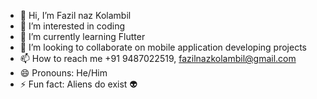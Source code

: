 - 👋 Hi, I’m Fazil naz Kolambil
- 👀 I’m interested in coding
- 🌱 I’m currently learning Flutter
- 💞️ I’m looking to collaborate on mobile application developing projects 
- 📫 How to reach me +91 9487022519, fazilnazkolambil@gmail.com
- 😄 Pronouns: He/Him
- ⚡ Fun fact: Aliens do exist 👽

<!---
fazilnazkolambil/fazilnazkolambil is a ✨ special ✨ repository because its `README.md` (this file) appears on your GitHub profile.
You can click the Preview link to take a look at your changes.
--->
